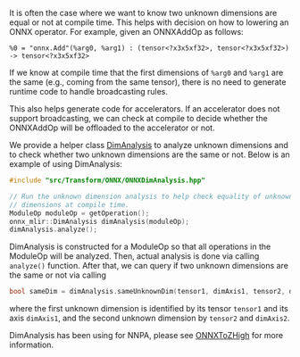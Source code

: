 It is often the case where we want to know two unknown dimensions are equal or not at compile time. This helps with decision on how to lowering an ONNX operator. For example, given an ONNXAddOp as follows:

```mlir
%0 = "onnx.Add"(%arg0, %arg1) : (tensor<?x3x5xf32>, tensor<?x3x5xf32>) -> tensor<?x3x5xf32>
```
If we know at compile time that the first dimensions of `%arg0` and `%arg1` are the same (e.g., coming from the same tensor), there is no need to generate runtime code to handle broadcasting rules.

This also helps generate code for accelerators. If an accelerator does not support broadcasting, we can check at compile to decide whether the ONNXAddOp will be offloaded to the accelerator or not.

We provide a helper class [DimAnalysis](../src/Transform/ONNX/ONNXDimAnalysis.hpp) to analyze unknown dimensions and to check whether two unknown dimensions are the same or not. Below is an example of using DimAnalysis:

```C
#include "src/Transform/ONNX/ONNXDimAnalysis.hpp"

// Run the unknown dimension analysis to help check equality of unknown
// dimensions at compile time.
ModuleOp moduleOp = getOperation();
onnx_mlir::DimAnalysis dimAnalysis(moduleOp);
dimAnalysis.analyze();
```

DimAnalysis is constructed for a ModuleOp so that all operations in the ModuleOp will be analyzed.
Then, actual analysis is done via calling `analyze()` function.
After that, we can query if two unknown dimensions are the same or not via calling
```C
bool sameDim = dimAnalysis.sameUnknownDim(tensor1, dimAxis1, tensor2, dimAxis2);
```
where the first unknown dimension is identified by its tensor `tensor1` and its axis `dimAxis1`, and the second unknown dimension by `tensor2` and `dimAxis2`.

DimAnalysis has been using for NNPA, please see [ONNXToZHigh](../src/Accelerators/NNPA/Conversion/ONNXToZHigh/ONNXToZHigh.cpp) for more information.
